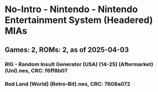# No-Intro - Nintendo - Nintendo Entertainment System (Headered) MIAs
## Games: 2, ROMs: 2, as of 2025-04-03

### RIG - Random Insult Generator (USA) (14-25) (Aftermarket) (Unl).nes, CRC: f6ff8b07
### Rod Land (World) (Retro-Bit).nes, CRC: 7608a072
